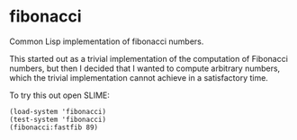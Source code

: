 # fibonacci
Common Lisp implementation of fibonacci numbers.

This started out as a trivial implementation of the computation of Fibonacci
numbers, but then I decided that I wanted to compute arbitrary numbers, which
the trivial implementation cannot achieve in a satisfactory time.

To try this out open SLIME:

```common-lisp
(load-system 'fibonacci)
(test-system 'fibonacci)
(fibonacci:fastfib 89)
```
